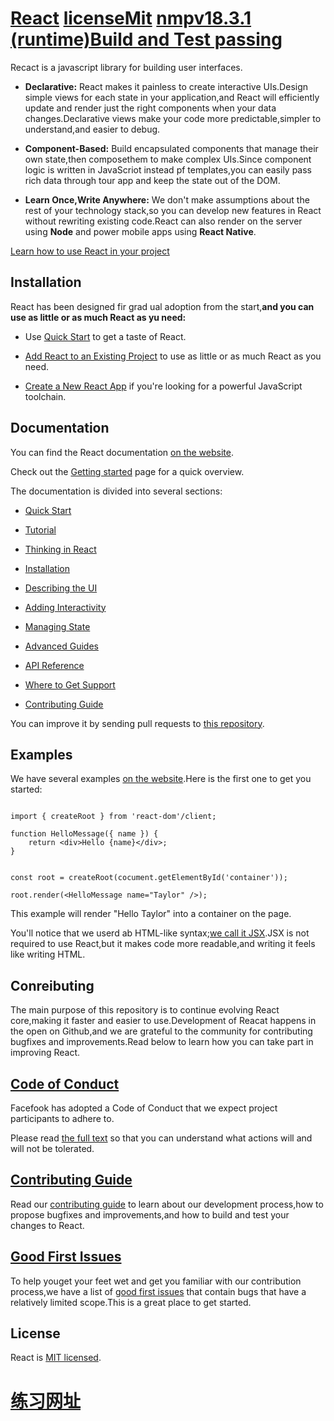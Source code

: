 # [React](https://www.baidu.com)       [licenseMit](https://www.baidu.com) [nmpv18.3.1](https://www.baidu.com) [(runtime)Build and Test passing](https://www.baidu.com)

Recact is a javascript library for building user interfaces.

* **Declarative:** React makes it painless to create interactive UIs.Design simple views for each state in your application,and React will efficiently update and render just the right components when your data changes.Declarative views make your code more predictable,simpler to understand,and easier to debug.

+ **Component-Based:** Build encapsulated components that manage their own state,then composethem to make complex UIs.Since component logic is written in JavaScriot instead pf templates,you can easily pass rich data through tour app and keep the state out of the DOM.

* **Learn Once,Write Anywhere:** We don't make assumptions about the rest of your technology stack,so you can develop new features in React without rewriting existing code.React can also render on the server using **Node** and power mobile apps using **React Native**.

[Learn how to use React in your project](https://www.baidu.com)

## Installation

React has been designed fir grad ual adoption from the  start,**and you can use as little or as much React as yu need:**

* Use [Quick Start](https://www.baidu.com) to get a taste of React.

* [Add React to an Existing Project](https://www.baidu.com) to use as little or as much React as you need.

* [Create a New React App](https://www.baidu.com) if you're looking for a powerful JavaScript toolchain.

## Documentation

You can find the React documentation [on the website](https://www.baidu.com).

Check out the [Getting started](https://www.baidu.com) page for a quick overview.

The documentation is divided into several sections:

* [Quick Start](https://www.baidu.com)

* [Tutorial](https://www.baidu.com)

* [Thinking in React](https://www.baidu.com)

* [Installation](https://www.baidu.com)

* [Describing the UI](https://www.baidu.com)

* [Adding Interactivity](https://www.baidu.com)

* [Managing State](https://www.baidu.com)

* [Advanced Guides](https://www.baidu.com)

* [API Reference](https://www.baidu.com)

* [Where to Get Support](https://www.baidu.com)

* [Contributing Guide](https://www.baidu.com)

You can improve it by sending pull requests to [this repository](https://www.baidu.com).

## Examples

We have several examples [on the website](https://www.baidu.com).Here is the first one to get you started:

```JSX

import { createRoot } from 'react-dom'/client;

function HelloMessage({ name }) {
    return <div>Hello {name}</div>;
}


const root = createRoot(cocument.getElementById('container'));

root.render(<HelloMessage name="Taylor" />);

```

This example will render "Hello Taylor" into a container on the page.

You'll notice that we userd ab HTML-like syntax;[we call it JSX](https://www.baidu.com).JSX is not required to use React,but it makes code more readable,and writing it feels like writing HTML.

## Conreibuting

The main purpose of this repository is to continue evolving React core,making it faster and easier to use.Development of Reacat happens in the open on Github,and we are grateful to the community for contributing bugfixes and improvements.Read below to learn how you can take part in improving React.

## [Code of Conduct](https://www.baidu.com) 

Facefook has adopted a Code of Conduct that we expect project participants to adhere to.

Please read [the full text](https://www.baidu.com) so that you can understand what actions will and will not be tolerated.

## [Contributing Guide](https://www.baidu.com)

Read our [contributing guide](https://www.baidu.com) to learn about our development process,how to propose bugfixes and improvements,and how to build and test your changes to React.

## [Good First Issues](https://www.baidu.com)

To help youget your feet wet and get you familiar with our contribution process,we have a list of [good first issues](https://www.baidu.com) that contain bugs that have a relatively limited scope.This is a great place to get started.


## **License**

React is [MIT licensed](https://www.baidu.com).



# [练习网址](https://github.com/facebook/react/blob/main/README.md)
